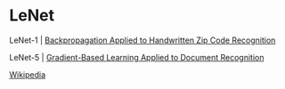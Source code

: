 # **LeNet**

LeNet-1 | [Backpropagation Applied to Handwritten Zip Code Recognition](https://www.academia.edu/download/47948178/lecun-89e.pdf)

LeNet-5 | [Gradient-Based Learning Applied to Document Recognition](https://www.researchgate.net/publication/2985446_Gradient-Based_Learning_Applied_to_Document_Recognition)

[Wikipedia](https://en.wikipedia.org/wiki/LeNet)

